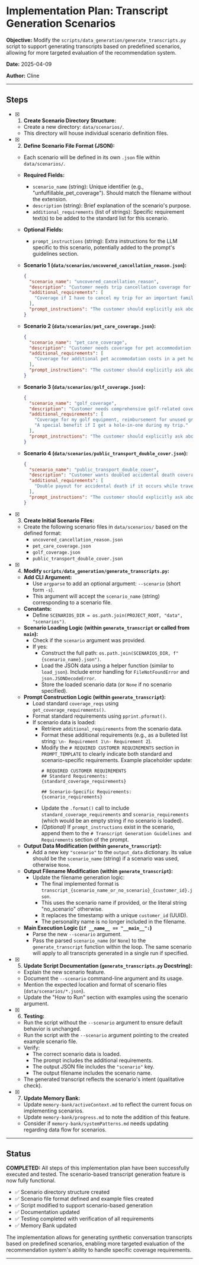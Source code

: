# Implementation Plan: Transcript Generation Scenarios

**Objective:** Modify the `scripts/data_generation/generate_transcripts.py` script to support generating transcripts based on predefined scenarios, allowing for more targeted evaluation of the recommendation system.

**Date:** 2025-04-09

**Author:** Cline

---

## Steps

- [x] 1.  **Create Scenario Directory Structure:**
    *   Create a new directory: `data/scenarios/`.
    *   This directory will house individual scenario definition files.

- [x] 2.  **Define Scenario File Format (JSON):**
    *   Each scenario will be defined in its own `.json` file within `data/scenarios/`.
    *   **Required Fields:**
        *   `scenario_name` (string): Unique identifier (e.g., "unfulfillable\_pet\_coverage"). Should match the filename without the extension.
        *   `description` (string): Brief explanation of the scenario's purpose.
        *   `additional_requirements` (list of strings): Specific requirement text(s) to be added to the standard list for this scenario.
    *   **Optional Fields:**
        *   `prompt_instructions` (string): Extra instructions for the LLM specific to this scenario, potentially added to the prompt's guidelines section.
    *   **Scenario 1 (`data/scenarios/uncovered_cancellation_reason.json`):**
        ```json
        {
          "scenario_name": "uncovered_cancellation_reason",
          "description": "Customer needs trip cancellation coverage for a personal family event (e.g., important wedding), which is typically excluded.",
          "additional_requirements": [
            "Coverage if I have to cancel my trip for an important family event, like my sister's wedding."
          ],
          "prompt_instructions": "The customer should explicitly ask about coverage for trip cancellation due to a personal family event, providing specific details (e.g., 'I need to know if I'm covered if I have to cancel my trip for my sister's wedding'). The agent should clearly acknowledge this specific request, note it as a requirement, and indicate that this might not be a standard covered reason for cancellation."
        }
        ```

    *   **Scenario 2 (`data/scenarios/pet_care_coverage.json`):**
        ```json
        {
          "scenario_name": "pet_care_coverage",
          "description": "Customer needs coverage for pet accommodation costs if their return is delayed.",
          "additional_requirements": [
            "Coverage for additional pet accommodation costs in a pet hotel or kennel if my return to Singapore is delayed."
          ],
          "prompt_instructions": "The customer should explicitly ask about coverage for pet accommodation costs if their return is delayed. The customer should provide specific details (e.g., 'I have a cat that would need to stay in a pet hotel if my flight is delayed'). The agent should clearly acknowledge this specific request and note it as a requirement."
        }
        ```

    *   **Scenario 3 (`data/scenarios/golf_coverage.json`):**
        ```json
        {
          "scenario_name": "golf_coverage",
          "description": "Customer needs comprehensive golf-related coverage including equipment, hole-in-one, green fees, and buggy damage.",
          "additional_requirements": [
            "Coverage for my golf equipment, reimbursement for unused green fees if I can't play, and coverage if I damage a golf buggy.",
            "A special benefit if I get a hole-in-one during my trip."
          ],
          "prompt_instructions": "The customer should explicitly ask about comprehensive golf coverage, mentioning specific aspects like equipment protection, hole-in-one achievement benefit, unused green fees, and golf buggy damage. The agent should clearly acknowledge these specific requests and note them as requirements."
        }
        ```

    *   **Scenario 4 (`data/scenarios/public_transport_double_cover.json`):**
        ```json
        {
          "scenario_name": "public_transport_double_cover",
          "description": "Customer wants doubled accidental death coverage when traveling on public transport.",
          "additional_requirements": [
            "Double payout for accidental death if it occurs while traveling on public transport."
          ],
          "prompt_instructions": "The customer should explicitly ask about doubled coverage for accidental death specifically when traveling on public transport. The customer should be clear about wanting this specific benefit (e.g., 'I want to know if the policy provides extra coverage if an accident happens while I'm on a bus or train'). The agent should clearly acknowledge this specific request and note it as a requirement."
        }
        ```

- [x] 3.  **Create Initial Scenario Files:**
    *   Create the following scenario files in `data/scenarios/` based on the defined format:
        * `uncovered_cancellation_reason.json`
        * `pet_care_coverage.json`
        * `golf_coverage.json`
        * `public_transport_double_cover.json`

- [x] 4.  **Modify `scripts/data_generation/generate_transcripts.py`:**
    *   **Add CLI Argument:**
        *   Use `argparse` to add an optional argument: `--scenario` (short form `-s`).
        *   This argument will accept the `scenario_name` (string) corresponding to a scenario file.
    *   **Constants:**
        *   Define `SCENARIOS_DIR = os.path.join(PROJECT_ROOT, "data", "scenarios")`.
    *   **Scenario Loading Logic (within `generate_transcript` or called from `main`):**
        *   Check if the `scenario` argument was provided.
        *   If yes:
            *   Construct the full path: `os.path.join(SCENARIOS_DIR, f"{scenario_name}.json")`.
            *   Load the JSON data using a helper function (similar to `load_json`). Include error handling for `FileNotFoundError` and `json.JSONDecodeError`.
            *   Store the loaded scenario data (or `None` if no scenario specified).
    *   **Prompt Construction Logic (within `generate_transcript`):**
        *   Load standard `coverage_reqs` using `get_coverage_requirements()`.
        *   Format standard requirements using `pprint.pformat()`.
        *   If scenario data is loaded:
            *   Retrieve `additional_requirements` from the scenario data.
            *   Format these additional requirements (e.g., as a bulleted list string: `\n- Requirement 1\n- Requirement 2`).
            *   Modify the `# REQUIRED CUSTOMER REQUIREMENTS` section in `PROMPT_TEMPLATE` to clearly indicate both standard and scenario-specific requirements. Example placeholder update:
                ```
                # REQUIRED CUSTOMER REQUIREMENTS
                ## Standard Requirements:
                {standard_coverage_requirements}

                ## Scenario-Specific Requirements:
                {scenario_requirements}
                ```
            *   Update the `.format()` call to include `standard_coverage_requirements` and `scenario_requirements` (which would be an empty string if no scenario is loaded).
            *   *(Optional)* If `prompt_instructions` exist in the scenario, append them to the `# Transcript Generation Guidelines and Requirements` section of the prompt.
    *   **Output Data Modification (within `generate_transcript`):**
        *   Add a new key `"scenario"` to the `output_data` dictionary. Its value should be the `scenario_name` (string) if a scenario was used, otherwise `None`.
    *   **Output Filename Modification (within `generate_transcript`):**
        *   Update the filename generation logic:
            *   The final implemented format is `transcript_{scenario_name_or_no_scenario}_{customer_id}.json`.
            *   This uses the scenario name if provided, or the literal string "no_scenario" otherwise.
            *   It replaces the timestamp with a unique `customer_id` (UUID).
            *   The personality name is no longer included in the filename.
    *   **Main Execution Logic (`if __name__ == "__main__":`)**
        *   Parse the new `--scenario` argument.
        *   Pass the parsed `scenario_name` (or `None`) to the `generate_transcript` function within the loop. The same scenario will apply to all transcripts generated in a single run if specified.

- [x] 5.  **Update Script Documentation (`generate_transcripts.py` Docstring):**
    *   Explain the new scenario feature.
    *   Document the `--scenario` command-line argument and its usage.
    *   Mention the expected location and format of scenario files (`data/scenarios/*.json`).
    *   Update the "How to Run" section with examples using the scenario argument.

- [x] 6.  **Testing:**
    *   Run the script without the `--scenario` argument to ensure default behavior is unchanged.
    *   Run the script *with* the `--scenario` argument pointing to the created example scenario file.
    *   Verify:
        *   The correct scenario data is loaded.
        *   The prompt includes the additional requirements.
        *   The output JSON file includes the `"scenario"` key.
        *   The output filename includes the scenario name.
    *   The generated transcript reflects the scenario's intent (qualitative check).

- [x] 7.  **Update Memory Bank:**
    *   Update `memory-bank/activeContext.md` to reflect the current focus on implementing scenarios.
    *   Update `memory-bank/progress.md` to note the addition of this feature.
    *   Consider if `memory-bank/systemPatterns.md` needs updating regarding data flow for scenarios.

---

## Status

**COMPLETED:** All steps of this implementation plan have been successfully executed and tested. The scenario-based transcript generation feature is now fully functional.

- ✅ Scenario directory structure created
- ✅ Scenario file format defined and example files created
- ✅ Script modified to support scenario-based generation
- ✅ Documentation updated
- ✅ Testing completed with verification of all requirements
- ✅ Memory Bank updated

The implementation allows for generating synthetic conversation transcripts based on predefined scenarios, enabling more targeted evaluation of the recommendation system's ability to handle specific coverage requirements.

---

